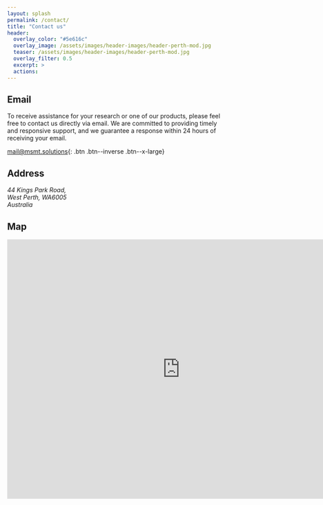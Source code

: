 ```yaml
---
layout: splash
permalink: /contact/
title: "Contact us"
header:
  overlay_color: "#5e616c"
  overlay_image: /assets/images/header-images/header-perth-mod.jpg
  teaser: /assets/images/header-images/header-perth-mod.jpg
  overlay_filter: 0.5 
  excerpt: >
  actions:
---
```




## Email

To receive assistance for your research or one of our products, please feel free to contact us directly via email. We are committed to providing timely and responsive support, and we guarantee a response within 24 hours of receiving your email. 

[mail@msmt.solutions](mailto:mail@msmt.solutions){: .btn .btn--inverse .btn--x-large}


## Address
<address>
  44 Kings Park Road,<br /> West Perth, WA6005<br /> Australia
</address>

## Map
<iframe src="https://www.google.com/maps/embed?pb=!1m18!1m12!1m3!1d3385.3549987812685!2d115.83496871577128!3d-31.951264629525006!2m3!1f0!2f0!3f0!3m2!1i1024!2i768!4f13.1!3m3!1m2!1s0x2a32a524e120749f%3A0xee05ca03d3cc2695!2s44%20Kings%20Park%20Rd%2C%20West%20Perth%20WA%206005!5e0!3m2!1sen!2sau!4v1659194897630!5m2!1sen!2sau" width="800" height="600" style="border:0;" allowfullscreen="" loading="lazy" referrerpolicy="no-referrer-when-downgrade"></iframe>